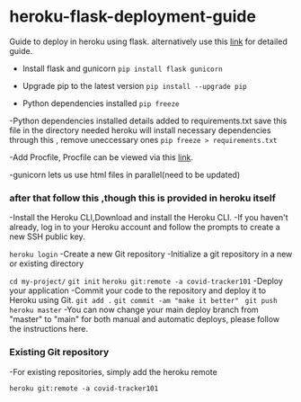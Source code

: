 # heroku-flask-deployment-guide
Guide to deploy in heroku using flask.
alternatively use this [link](https://medium.com/@gitaumoses4/deploying-a-flask-application-on-heroku-e509e5c76524) for detailed guide.

- Install flask and gunicorn
`pip install flask gunicorn`

- Upgrade pip to the latest version
`pip install --upgrade pip`

- Python dependencies installed
`pip freeze`

-Python dependencies installed details added to requirements.txt
save this file in the directory needed heroku will install necessary dependencies through this , remove uneccessary ones
`pip freeze > requirements.txt`

-Add Procfile, Procfile can be viewed via this [link](https://github.com/lonlander/heroku-flask-deployment-guide/blob/master/Procfile).

-gunicorn lets us use html files in parallel(need to be updated)

### after that follow this ,though this is provided in heroku itself

-Install the Heroku CLI,Download and install the Heroku CLI.
-If you haven't already, log in to your Heroku account and follow the prompts to create a new SSH public key.

`heroku login`
-Create a new Git repository
-Initialize a git repository in a new or existing directory

`cd my-project/`
`git init`
`heroku git:remote -a covid-tracker101`
-Deploy your application
-Commit your code to the repository and deploy it to Heroku using Git.
`git add .`
`git commit -am "make it better" `
`git push heroku master`
-You can now change your main deploy branch from "master" to "main" for both manual and automatic deploys, please follow the instructions here.
### Existing Git repository
-For existing repositories, simply add the heroku remote

`heroku git:remote -a covid-tracker101`


